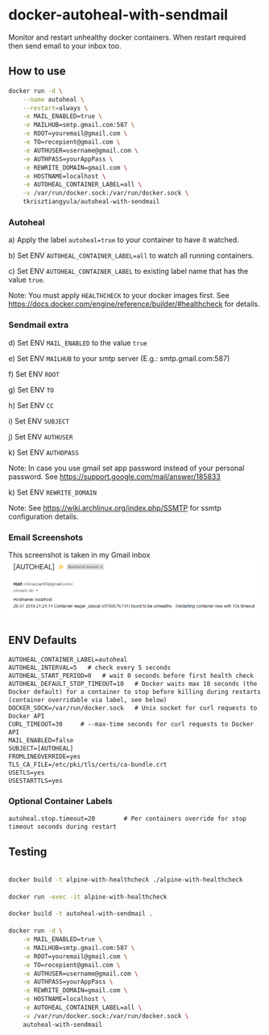 # docker-autoheal-with-sendmail

Monitor and restart unhealthy docker containers. When restart required then send email to your inbox too.

## How to use
```bash
docker run -d \
    --name autoheal \
    --restart=always \
    -e MAIL_ENABLED=true \
    -e MAILHUB=smtp.gmail.com:587 \
    -e ROOT=youremail@gmail.com \
    -e TO=recepient@gmail.com \
    -e AUTHUSER=username@gmail.com \
    -e AUTHPASS=yourAppPass \
    -e REWRITE_DOMAIN=gmail.com \
    -e HOSTNAME=localhost \
    -e AUTOHEAL_CONTAINER_LABEL=all \
    -v /var/run/docker.sock:/var/run/docker.sock \
    tkrisztiangyula/autoheal-with-sendmail
```

### Autoheal
a) Apply the label `autoheal=true` to your container to have it watched.

b) Set ENV `AUTOHEAL_CONTAINER_LABEL=all` to watch all running containers.

c) Set ENV `AUTOHEAL_CONTAINER_LABEL` to existing label name that has the value `true`.

Note: You must apply `HEALTHCHECK` to your docker images first. See https://docs.docker.com/engine/reference/builder/#healthcheck for details.

### Sendmail extra

d) Set ENV `MAIL_ENABLED` to the value `true`

e) Set ENV `MAILHUB` to your smtp server (E.g.: smtp.gmail.com:587)

f) Set ENV `ROOT`

g) Set ENV `TO`

h) Set ENV `CC`

i) Set ENV `SUBJECT`

j) Set ENV `AUTHUSER`

k) Set ENV `AUTHOPASS`

Note: In case you use gmail set app password instead of your personal password. See https://support.google.com/mail/answer/185833

k) Set ENV `REWRITE_DOMAIN`

Note: See https://wiki.archlinux.org/index.php/SSMTP for ssmtp configuration details.

### Email Screenshots
This screenshot is taken in my Gmail inbox
![Screenshot](resources/Capture.PNG)

## ENV Defaults
```
AUTOHEAL_CONTAINER_LABEL=autoheal
AUTOHEAL_INTERVAL=5   # check every 5 seconds
AUTOHEAL_START_PERIOD=0   # wait 0 seconds before first health check
AUTOHEAL_DEFAULT_STOP_TIMEOUT=10   # Docker waits max 10 seconds (the Docker default) for a container to stop before killing during restarts (container overridable via label, see below)
DOCKER_SOCK=/var/run/docker.sock   # Unix socket for curl requests to Docker API
CURL_TIMEOUT=30     # --max-time seconds for curl requests to Docker API
MAIL_ENABLED=false
SUBJECT=[AUTOHEAL]
FROMLINEOVERRIDE=yes
TLS_CA_FILE=/etc/pki/tls/certs/ca-bundle.crt
USETLS=yes
USESTARTTLS=yes
```

### Optional Container Labels
```
autoheal.stop.timeout=20        # Per containers override for stop timeout seconds during restart
```

## Testing
```bash

docker build -t alpine-with-healthcheck ./alpine-with-healthcheck

docker run -exec -it alpine-with-healthcheck

docker build -t autoheal-with-sendmail .

docker run -d \
    -e MAIL_ENABLED=true \
    -e MAILHUB=smtp.gmail.com:587 \
    -e ROOT=youremail@gmail.com \
    -e TO=recepient@gmail.com \
    -e AUTHUSER=username@gmail.com \
    -e AUTHPASS=yourAppPass \
    -e REWRITE_DOMAIN=gmail.com \
    -e HOSTNAME=localhost \
    -e AUTOHEAL_CONTAINER_LABEL=all \
    -v /var/run/docker.sock:/var/run/docker.sock \
    autoheal-with-sendmail
```

